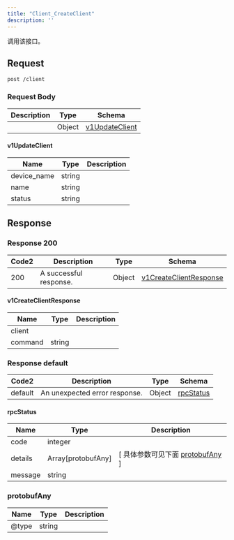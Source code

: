 ```yaml
---
title: "Client_CreateClient"
description: ''
---
```

调用该接口。

## Request

```
post /client
```

### Request Body

| Description | Type | Schema |
| ----------- | ------ | ------ |
|  | Object | [v1UpdateClient](#v1UpdateClient) |

#### v1UpdateClient

| Name | Type | Description |
| ---- | ---- | ----------- |
| device_name | string |  |
| name | string |  |
| status | string |  |

## Response

### Response  200

| Code2 | Description | Type | Schema |
| ---- | ----------- | ------ | ------ |
| 200 | A successful response. | Object | [v1CreateClientResponse](#v1CreateClientResponse) |

#### v1CreateClientResponse

| Name | Type | Description |
| ---- | ---- | ----------- |
| client |  |  |
| command | string |  |

### Response  default

| Code2 | Description | Type | Schema |
| ---- | ----------- | ------ | ------ |
| default | An unexpected error response. | Object | [rpcStatus](#rpcStatus) |

#### rpcStatus

| Name | Type | Description |
| ---- | ---- | ----------- |
| code | integer |  |
| details | Array[protobufAny] |  [ 具体参数可见下面 [protobufAny](#protobufAny) ] |
| message | string |  |

### protobufAny

| Name | Type | Description |
| ---- | ---- | ----------- |
| @type | string |  |

